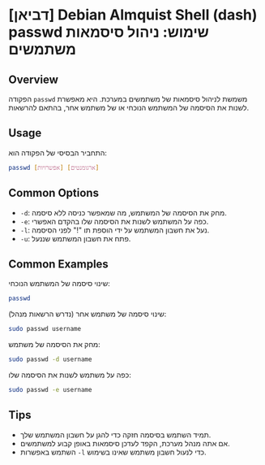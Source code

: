 # [דביאן] Debian Almquist Shell (dash) passwd שימוש: ניהול סיסמאות משתמשים

## Overview
הפקודה `passwd` משמשת לניהול סיסמאות של משתמשים במערכת. היא מאפשרת לשנות את הסיסמה של המשתמש הנוכחי או של משתמש אחר, בהתאם להרשאות.

## Usage
התחביר הבסיסי של הפקודה הוא:

```bash
passwd [אפשרויות] [ארגומנטים]
```

## Common Options
- `-d`: מחק את הסיסמה של המשתמש, מה שמאפשר כניסה ללא סיסמה.
- `-e`: כפה על המשתמש לשנות את הסיסמה שלו בהקדם האפשרי.
- `-l`: נעל את חשבון המשתמש על ידי הוספת תו "!" לפני הסיסמה.
- `-u`: פתח את חשבון המשתמש שננעל.

## Common Examples
שינוי סיסמה של המשתמש הנוכחי:

```bash
passwd
```

שינוי סיסמה של משתמש אחר (נדרש הרשאות מנהל):

```bash
sudo passwd username
```

מחק את הסיסמה של משתמש:

```bash
sudo passwd -d username
```

כפה על משתמש לשנות את הסיסמה שלו:

```bash
sudo passwd -e username
```

## Tips
- תמיד השתמש בסיסמה חזקה כדי להגן על חשבון המשתמש שלך.
- אם אתה מנהל מערכת, הקפד לעדכן סיסמאות באופן קבוע למשתמשים.
- השתמש באפשרות `-l` כדי לנעול חשבון משתמש שאינו בשימוש.